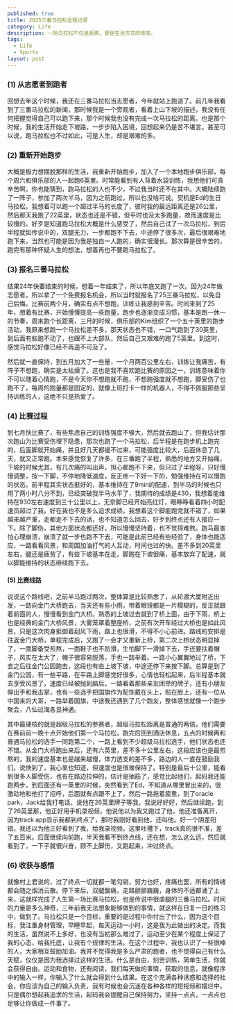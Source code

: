 ```yaml
---
published: true
title: 2025三番马拉松全程记录
category: Life
description: 一场马拉松不仅是距离，更是生活方式的改变。 
tags: 
  - Life
  - Sports
layout: post
---
```

### (1) 从志愿者到跑者

回想去年这个时候，我还在三番马拉松当志愿者，今年就站上跑道了。前几年我看到了三番马拉松的新闻，那时候我是一个旁观者，看着上山下坡的描述，我没有任何把握觉得自己可以跑下来，那个时候我也没有完成一次马拉松的距离。也是那个时候，我的生活开始走下坡路，一步步陷入困境，回想起来仍是苦不堪言。甚至可以说，跑马拉松也不过如此，可是人生，却是艰难的多。

### (2) 重新开始跑步

大概是极力想摆脱那样的生活，我重新开始跑步，加入了一个本地跑步俱乐部，每个周六和俱乐部的人一起跑6英里。时常能看到有人背着水袋训练，我想他们可真辛苦啊，你也能猜到，跑马拉松的人也不少，不过我当时还不在其中。大概陆续跑了一阵子，参加了两次半马，因为之前跑过，所以也没啥可说。契机是Ed的生日马拉松，我想着可以跑一个超过半马的长度了，彼时我的最远距离还是26公里，然后那天我跑了22英里，状态也还是不错，但平时也没太多跑量，故而速度是比较慢的。好歹是知道跑马拉松大概是什么感受了，然后自己试了一次马拉松，到后半程就如传说中的，双腿无力，一步都跑不下去，中途停了很多次，最后很艰难地跑下来，当然也可能是因为我是独自一人跑的，确实很漫长。那次算是很辛苦的，跑完有那种怀疑人生的想法，想着再也不要跑马拉松了。

### (3) 报名三番马拉松

结果24年快要结束的时候，想着一年结束了，所以年底又跑了一次。因为24年做志愿者，所以拿了一个免费报名机会，所以当时就报名了25三番马拉松，以免自己后悔。比赛前两个月，确实有点不想跑，训练让我感到辛苦。时间来到了25年，想着有比赛，开始慢慢提高一些跑量，跑步也逐渐变成习惯，基本是跑一休一的节奏，周末跑个长距离，三月的时候，俱乐部的Kim组织了一个五十英里的跑步活动，我原来想跑一个马拉松差不多，那天状态也不错，一口气跑到了30英里，到后面有些跑不动了，也跟不上大部队，然后自己又艰难的跑了5英里。到这时，感觉马拉松好像已经不再遥不可及了。

然后就一直保持，到五月加大了一些量，一个月两百公里左右，训练让我痛苦，有阵子不想跑，确实是太枯燥了。这也是我不喜欢跑比赛的原因之一，训练意味着你不可以随着心情跑，不是今天你不想跑就不跑，不想跑强度就不想跑，脚受伤了也跑不了，每周的跑量都是固定的，就像上班打卡一样的机器人，不得不佩服那些坚持训练的人，这绝不只是热爱了。

### (4) 比赛过程

到七月快比赛了，有些焦虑自己的训练强度不够大，然后就去跑山了，但我估计那次跑山为比赛受伤埋下隐患，那次也跑了一个马拉松，后半程是在跑步机上跑完的，后面脚就开始痛，并且好几天都缓不过来，可能强度比较大，后面休息了几天，就又正常跑。本来感觉恢复了许多，在三番跑了半程，熟悉的地方又开始痛，下坡的时候尤其，有几次痛的叫出声，担心都跑不下来，但只过了半程呀，只好慢慢调整，按一下脚，不停地降低速度，反正疼一下好一下的，勉强维持在可以慢跑的状态。前半程其实状态挺好的，基本维持在了9min的配速，到半马的时候也只用了两小时八分不到，已经突破我半马水平了，我期待的成绩是430，我想着能维持在930左右速度到三十公里以上，无奈脚已经开始亮红灯，眼睁睁看着四小时配速员超过了我。好在我也不是多么追求成绩，我想着这个脚能跑完就不错了，如果越来越严重，走都走不下去的话，也不知道怎么回去，好歹到终点还有人接应一下。除了脚伤，其他方面状态都还好，所以慢慢坚持着，也不觉得难熬。跑马最害怕心理崩溃，崩溃了就一步也跑不下去，可能是此前已经有些经验了，身体也能适应，一路看看风景，和周围加油打气的人互动，时间也过的快。差不多到20英里左右，腿还是疲劳了，有些下坡基本在走，脚跑在下坡很痛，基本放弃了配速，就以脚能维持的状态继续跑下去。

#### (5) 比赛线路
说说这个路线吧，之前半马跑过两次，整体算是比较熟悉了，从轮渡大厦附近出发，一路向金门大桥跑去，当天还有些小雨，带着眼镜都是一片模糊的，反正就跟着前面的人，慢慢看到金门大桥。熟悉的上坡过去就到了桥上面，由于下雨，桥上也是经典的金门大桥风景，大雾笼罩着整座桥，之前有次开车经过大桥也是如此风景，只是这次肉身抵御着刮风下雨，路上也很滑，不得不小心前进。路线的安排是往返金门大桥，单程完成后，又跑了一会才又重新上桥，第二次上桥状态明显掉了，一面脚备受煎熬，一面鞋子也不防滑，生怕脚下一滑掉下去，手还要扶着帽子，风实在太大了，帽子很容易脱落，手也一路举着。一路小心翼翼地过了桥，下去之后往金门公园跑去，这段也有些上坡下坡，中途还停下来按下脚。总算是到了金门公园，有一些平路，在平路上脚感觉好很多，心情也轻松起来，后半程基本就去享受风景了，速度已经被抛到脑后。一路看着那些亲友团举的牌子，还有小朋友伸出手和我击掌，也有一些选手把国旗作为配饰戴在头上，贴在脸上，还有一位从中国来的大哥，一路举着国旗，中途我还遇到了几个跑友，整体感觉就像一个跑步聚会，八仙过海各显神通。

其中最硬核的就是超级马拉松的参赛者，超级马拉松距离是普通的两倍，他们需要在赛前前一晚十点开始他们第一个马拉松，跑完后回到酒店休息，五点的时候再和普通马拉松的选手一同跑第二个，一路上看到不少超级马拉松选手，他们状态也还不错。从金门大桥跑出来后，还有六英里，差不多十公里左右，这段应该也是最煎熬的，我的速度基本也是越来越慢，体力透支的差不多，路边的人一直在鼓励我们，说快到了，我心里也知道，但速度也是很难保持了。特别是最后十公里，能看到很多人脚受伤，也有在路边拉伸的，估计是抽筋了，感觉比起他们，起码我还能跑两步。到后面还有一英里的时候，突然看到了Ed，不知道从哪里冒出来的，很激动地和他打了招呼，后面就有点跟不上了，然后一路拖着疲惫，到了oracle park，Jack给我打电话，说他在26英里牌子等我，我说好好好，然后继续跑，到了26英里那，他正好用手机录视频，他说他以为我又跑过了他，他还准备离开，因为track app显示我都到终点了，那时我刚好看到他，还叫他。好一个阴差阳错，我还以为他正好看到了我，给我录视频。这里吐槽下，track真的很不准，差了五百米。后面继续向前跑，半天我看不到终点线，还在想，怎么这么远，然后就看到了，一下子就很兴奋，顾不上脚伤，又跑起来，冲过终点。

### (6) 收获与感悟

就像村上君说的，过了终点一切就都一笔勾销，努力也好，疼痛也罢，所有的情绪都会随之烟消云散。停下来后，双腿酸痛，走路颤颤巍巍，身体的不适都涌了上来，这就样完成了人生第一场比赛马拉松，也是传说中很虐腿的三番马拉松。时间的力量是多么神奇，三年前我无法想象能够做到的事情，就这样在日复一日的练习中，做到了。马拉松只是一个目标，重要的是过程中你付出了什么，因为这个目标，我注重身材管理，早睡早起，每天运动一小时，这是我为此做出的决定。而我的生活，虽然说不上多好，也没有当初那么难过了，运动至少在某个程度上保证了我的心态，给我托底，让我有个规律的生活。在这个过程中，我也认识了一些很棒的人，大家相互鼓励加油。我并不觉得我是多么严肃的跑者，也不觉得自己有什么天赋，仅仅是因为我选择过这样的生活。什么是自由，刻苦训练，简单生活，你就会获得自由。运动和食物，还有阅读，我们每天做的事情，获取的信息，就像程序中的输入一样，你输入了什么就会得到什么结果。在这个充满各种诱惑和选择的社会，你应该为自己的输入负责，我有时候也会沉迷在各种各样的短视频和摆烂中，只是偶尔想起我追求的生活，起码我会提醒自己保持努力，坚持一点点，一点点也足够让你做成一件事了。

